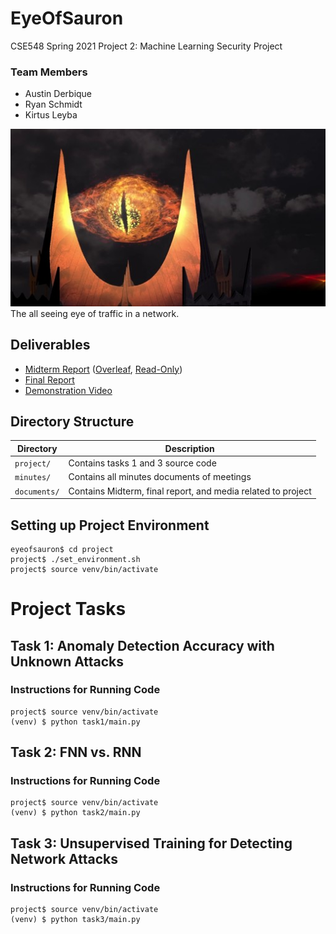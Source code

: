 # EyeOfSauron

CSE548 Spring 2021 Project 2: Machine Learning Security Project

### Team Members
- Austin Derbique
- Ryan Schmidt
- Kirtus Leyba

![Eye of Sauron](documents/sauron.jpg)  
The all seeing eye of traffic in a network. 

## Deliverables
- [Midterm Report](documents/midterm_report.pdf) ([Overleaf](https://www.overleaf.com/project/604d1a7de06c7efd5b9a6682), [Read-Only](https://www.overleaf.com/read/phcnysnrdqyy))
- [Final Report](documents/final_report.pdf)
- [Demonstration Video](https://youtu.be/bAF4Q7AWtIE)


## Directory Structure
|Directory|Description|
|---------|-----------|
|`project/`|Contains tasks 1 and 3 source code|
|`minutes/`|Contains all minutes documents of meetings|
|`documents/`|Contains Midterm, final report, and media related to project|

## Setting up Project Environment
```
eyeofsauron$ cd project
project$ ./set_environment.sh
project$ source venv/bin/activate
```

# Project Tasks
## Task 1: Anomaly Detection Accuracy with Unknown Attacks 
### Instructions for Running Code
```
project$ source venv/bin/activate
(venv) $ python task1/main.py
```

## Task 2: FNN vs. RNN
### Instructions for Running Code
```
project$ source venv/bin/activate
(venv) $ python task2/main.py
```

## Task 3: Unsupervised Training for Detecting Network Attacks
### Instructions for Running Code
```
project$ source venv/bin/activate
(venv) $ python task3/main.py
```
